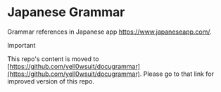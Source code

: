 # Japanese Grammar
Grammar references in Japanese app https://www.japaneseapp.com/.

> [!IMPORTANT]  
> This repo's content is moved to [https://github.com/yell0wsuit/docugrammar](https://github.com/yell0wsuit/docugrammar). Please go to that link for improved version of this repo.
